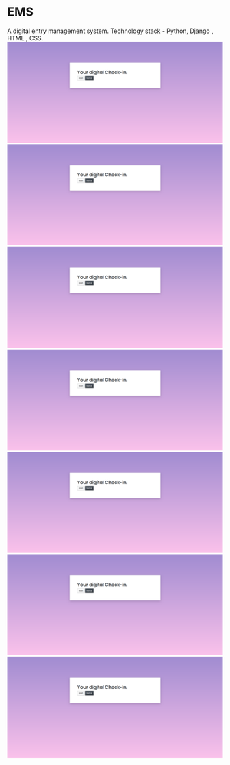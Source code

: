 # EMS
A digital entry management system.
Technology stack - Python, Django , HTML , CSS.
![Homepage](readme/image.png)
![Homepage](readme/image.png)
![Homepage](readme/image.png)
![Homepage](readme/image.png)
![Homepage](readme/image.png)
![Homepage](readme/image.png)
![Homepage](readme/image.png)
